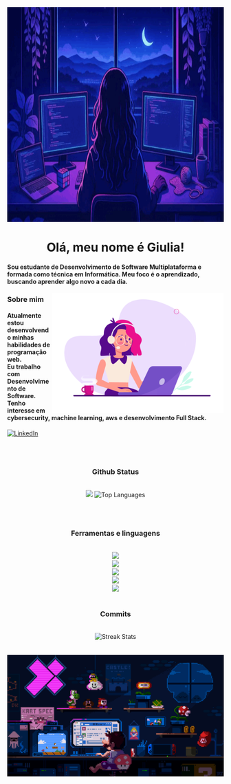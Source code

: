 <!--
<div align="center">
  <a href="#">
    <img 
      width="100%" 
      src="https://capsule-render.vercel.app/api?type=waving&color=FFA500&height=120&section=header&text=&fontSize=30&fontColor=000000&animation=twinkling"
    />
  </a>
  <br>
-->

<!--
<p align="center">
  <img 
    src="https://capsule-render.vercel.app/api?type=waving&color=FFD700&height=80&section=footer"
    width="100%" 
  />
</p>
-->



<!-- MasterHead -->


<!--<h1 align="left">
<img width="100%" src="https://readme-typing-svg.herokuapp.com/?font=Righteous&size=40&center=true&vCenter=true&width=800&height=70&duration=4000&lines=Hello!+👋;+MASTERJUDAH+here+🔥+!;"  alt="Typing Animation" style="width:100%"/>-->



<a href="https://github.com/Giucaroline/GiuCaroline/blob/main/me.gif">
  <img src="https://github.com/GiuCaroline/GiuCaroline/blob/main/me.gif" alt="Me GIF" style="width:1050px; height:500px"/>
</a>

<!-- Greeting -->
</h1>
<h1 align="center">Olá, meu nome é Giulia!</h1>

<h4 align="left">Sou estudante de Desenvolvimento de Software Multiplataforma e formada como técnica em Informática. Meu foco é o aprendizado, buscando aprender algo novo a cada dia.</h4>



<img align="right" alt="coding-gif" width="400" src="https://github.com/GiuCaroline/GiuCaroline/blob/main/user.gif">


<!-- about me -->
 <h3 align="left">Sobre mim</h3>



<!--<p align="left"> <a href="https://twitter.com/" target="blank"><img src="https://img.shields.io/twitter/follow/?logo=twitter&style=for-the-badge" alt="" /></a> </p>
<div align="left">-->
<h4> 
   Atualmente estou desenvolvendo minhas habilidades de programação web.</br>
   Eu trabalho com Desenvolvimento de Software.</br>
   Tenho interesse em cybersecurity, machine learning, aws e desenvolvimento Full Stack.</br></h4> <div align="left"> 


  
  <a href="[[https://www.linkedin.com/in/GiuCaroline?lipi=urn%3Ali%3Apage%3Ad_flagship3_profile_view_base_contact_details%3BFxu5Jm6MQU2szDeuwmZmyQ%3D%3D](https://www.linkedin.com/in/giucaroline/)](https://www.linkedin.com/in/giucaroline/)" target="_blank"><img src="https://img.shields.io/badge/LinkedIn-0077B5?style=for-the-badge&logo=linkedin&logoColor=white" alt="LinkedIn" /></a>


  
  <!--<a href="https://joshuathadi.github.io" target="_blank"><img src="https://img.shields.io/badge/Portfolio-FF5722?style=for-the-badge&logo=todoist&logoColor=white" alt="Portfolio" /></a>
-->
</div></h4>

</div>
<br/>
<br/>



<!-- git stat-->
<h3 align="center">Github Status</h3>
<br>
<div align="center">
<img width="420" src="https://github-readme-stats.vercel.app/api?username=GiuCaroline&count_private=true&show_icons=true&theme=radical&rank_icon=github&border_radius=10"/>

  <img width="320" src="https://github-readme-stats.vercel.app/api/top-langs/?username=GiuCaroline&theme=radical&hide_border=false&include_all_commits=false&count_private=false&layout=compact" alt="Top Languages">
</div>

<br/><br/>



<!-- lang-->
<h3 align="center">Ferramentas e linguagens </h3>

<br/>

<div align="center">
  <img src="https://skillicons.dev/icons?i=html,css,vscode,github,git" /><br>
    <img src="https://skillicons.dev/icons?i=figma,python,javascript,mysql,java" /><br>
    <img src="https://skillicons.dev/icons?i=c,visualstudio,eclipse,php,flutter" /><br>
    <img src="https://skillicons.dev/icons?i=dart,replit,windows,linux,bootstrap" /><br>
    <img src="https://skillicons.dev/icons?i=react,cs,dotnet,tailwind,nodejs" /><br>
</div>

<br/>



<h3 align="center">Commits </h3>
<!-- top repo and teck stack-->
<br/>
<div align="center">
  <img src="https://nirzak-streak-stats.vercel.app/?user=GiuCaroline&theme=radical&hide_border=false" alt="Streak Stats">
</div>

<br/>
<br/>
<a href="https://github.com/Giucaroline/GiuCaroline/blob/main/mario.gif">
  <img src="https://github.com/GiuCaroline/GiuCaroline/blob/main/mario.gif" alt="Mario GIF" style="width:auto; height:auto"/>
</a>





<!--<h3>⭐ Top Contributed Repo!</h3>
       <br/>
      <img src="https://github-contributor-stats.vercel.app/api?username=GiuCaroline&limit=5&theme=transparent&combine_all_yearly_contributions=true" alt="Top Contributed Repo">
      <br/>-->




<!-- support 
<h3 align="center">Support Me 💰 </h3>

<p align="center">
  <a href="https://www.buymeacoffee.com/GiuCaroline"> <img align="center" src="https://cdn.buymeacoffee.com/buttons/v2/default-yellow.png" height="40" width="180" alt="GiuCaroline" /></a>
 <!-- <a href="https://buymeacoffee.com/GiuCaroline">
    <img align="center" width="200px" src="https://img.shields.io/badge/Buy%20Me%20A%20Coffee-F7B42C?style=for-the-badge&logo=buy-me-a-coffee&logoColor=white" alt="Buy Me A Coffee"></a>
</p>-->


<!--<h1 align="center">
    <img src="https://readme-typing-svg.herokuapp.com/?font=Righteous&size=35&center=true&vCenter=true&width=800&height=70&duration=4000&lines=Thank+You!+👍;+for+your+visit+📱+!;" />
</h1>-->



<!-- ending-->


